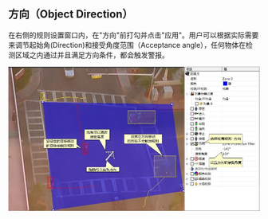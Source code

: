 ## 方向（Object Direction）

在右侧的规则设置窗口内，在"方向"前打勾并点击"应用"。用户可以根据实际需要来调节起始角(Direction)和接受角度范围（Acceptance angle），任何物体在检测区域之内通过并且满足方向条件，都会触发警报。  

<img src="images/I16625692610.jpeg"></img>